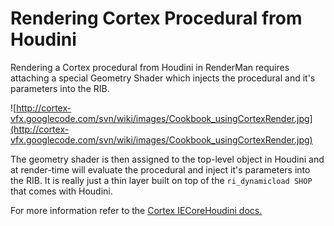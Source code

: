 # Rendering Cortex Procedural from Houdini #
Rendering a Cortex procedural from Houdini in RenderMan requires attaching a special Geometry Shader which injects the procedural and it's parameters into the RIB.

![http://cortex-vfx.googlecode.com/svn/wiki/images/Cookbook_usingCortexRender.jpg](http://cortex-vfx.googlecode.com/svn/wiki/images/Cookbook_usingCortexRender.jpg)

The geometry shader is then assigned to the top-level object in Houdini and at render-time will evaluate the procedural and inject it's parameters into the RIB. It is really just a thin layer built on top of the `ri_dynamicload SHOP` that comes with Houdini.

For more information refer to the [Cortex IECoreHoudini docs.](http://code.google.com/p/cortex-vfx/wiki/IECoreHoudini)